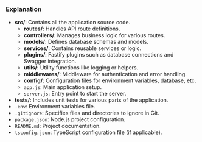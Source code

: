 
### Explanation
- **src/**: Contains all the application source code.
  - **routes/**: Handles API route definitions.
  - **controllers/**: Manages business logic for various routes.
  - **models/**: Defines database schemas and models.
  - **services/**: Contains reusable services or logic.
  - **plugins/**: Fastify plugins such as database connections and Swagger integration.
  - **utils/**: Utility functions like logging or helpers.
  - **middlewares/**: Middleware for authentication and error handling.
  - **config/**: Configuration files for environment variables, database, etc.
  - `app.js`: Main application setup.
  - `server.js`: Entry point to start the server.
- **tests/**: Includes unit tests for various parts of the application.
- `.env`: Environment variables file.
- `.gitignore`: Specifies files and directories to ignore in Git.
- `package.json`: Node.js project configuration.
- `README.md`: Project documentation.
- `tsconfig.json`: TypeScript configuration file (if applicable).
